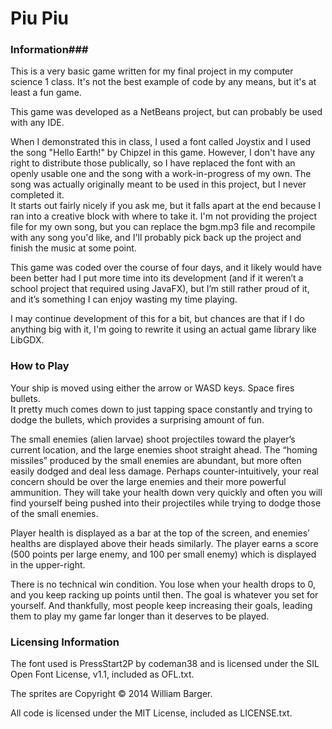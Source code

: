 # Piu Piu #

### Information###
This is a very basic game written for my final project in my computer science 1 
class.  It's not the best example of code by any means, but it's at least a fun 
game.

This game was developed as a NetBeans project, but can probably be used with any 
IDE.

When I demonstrated this in class, I used a font called Joystix and I used the 
song "Hello Earth!" by Chipzel in this game.  However, I don't have any right 
to distribute those publically, so I have replaced the font with an openly 
usable one and the song with a work-in-progress of my own.  The song was 
actually originally meant to be used in this project, but I never completed it.  
It starts out fairly nicely if you ask me, but it falls apart at the end because 
I ran into a creative block with where to take it.  I'm not providing the 
project file for my own song, but you can replace the bgm.mp3 file and recompile 
with any song you'd like, and I'll probably pick back up the project and finish 
the music at some point.

This game was coded over the course of four days, and it likely would have been 
better had I put more time into its development (and if it weren’t a school 
project that required using JavaFX), but I’m still rather proud of it, and it’s 
something I can enjoy wasting my time playing.

I may continue development of this for a bit, but chances are that if I do 
anything big with it, I'm going to rewrite it using an actual game library like 
LibGDX. 

### How to Play ###
Your ship is moved using either the arrow or WASD keys.  Space fires bullets.  
It pretty much comes down to just tapping space constantly and trying to dodge 
the bullets, which provides a surprising amount of fun.

The small enemies (alien larvae) shoot projectiles toward the player’s current 
location, and the large enemies shoot straight ahead.  The “homing missiles” 
produced by the small enemies are abundant, but more often easily dodged and 
deal less damage.  Perhaps counter-intuitively, your real concern should be 
over the large enemies and their more powerful ammunition.  They will take your 
health down very quickly and often you will find yourself being pushed into 
their projectiles while trying to dodge those of the small enemies.

Player health is displayed as a bar at the top of the screen, and enemies’ 
healths are displayed above their heads similarly.  The player earns a score 
(500 points per large enemy, and 100 per small enemy) which is displayed in the 
upper-right.

There is no technical win condition.  You lose when your health drops to 0, and 
you keep racking up points until then.  The goal is whatever you set for 
yourself.  And thankfully, most people keep increasing their goals, leading 
them to play my game far longer than it deserves to be played.

### Licensing Information ###
The font used is PressStart2P by codeman38 and is licensed under the SIL Open 
Font License, v1.1, included as OFL.txt.

The sprites are Copyright © 2014 William Barger.

All code is licensed under the MIT License, included as LICENSE.txt.

